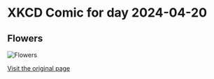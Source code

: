 
# XKCD Comic for day 2024-04-20

## Flowers

![Flowers](https://imgs.xkcd.com/comics/flowers.jpg "This is actually pencil on paper, just inverted and colored")

[Visit the original page](https://xkcd.com/34/)
